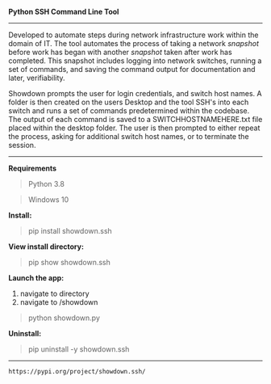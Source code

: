 **Python SSH Command Line Tool**
___

Developed to automate steps during network infrastructure work within the domain of IT. The tool automates the process of taking a network *snapshot* before work has began with another *snapshot* taken after work has completed. This snapshot includes logging into network switches, running a set of commands, and saving the command output for documentation and later, verifiability.

Showdown prompts the user for login credentials, and switch host names. A folder is then created on the users Desktop and the tool SSH's into each switch and runs a set of commands predetermined within the codebase. The output of each command is saved to a SWITCHHOSTNAMEHERE.txt file placed within the desktop folder. The user is then prompted to either repeat the process, asking for additional switch host names, or to terminate the session.
___

**Requirements**
>Python 3.8

>Windows 10

**Install:**

>pip install showdown.ssh

**View install directory:**

>pip show showdown.ssh

**Launch the app:**

1. navigate to directory 
2. navigate to /showdown
>python showdown.py

**Uninstall:**

>pip uninstall -y showdown.ssh
___

`https://pypi.org/project/showdown.ssh/`
